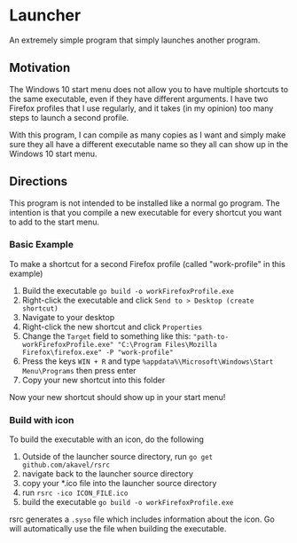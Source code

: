 # Launcher
An extremely simple program that simply launches another program.

## Motivation
The Windows 10 start menu does not allow you to have multiple shortcuts to the same executable, even if they have different arguments. I have two Firefox profiles that I use regularly, and it takes (in my opinion) too many steps to launch a second profile.

With this program, I can compile as many copies as I want and simply make sure they all have a different executable name so they all can show up in the Windows 10 start menu.

## Directions
This program is not intended to be installed like a normal go program. The intention is that you compile a new executable for every shortcut you want to add to the start menu.

### Basic Example
To make a shortcut for a second Firefox profile (called "work-profile" in this example)

1. Build the executable `go build -o workFirefoxProfile.exe`
2. Right-click the executable and click `Send to > Desktop (create shortcut)`
3. Navigate to your desktop
4. Right-click the new shortcut and click `Properties`
5. Change the `Target` field to something like this: `"path-to-workFirefoxProfile.exe" "C:\Program Files\Mozilla Firefox\firefox.exe" -P "work-profile"`
6. Press the keys `WIN + R` and type `%appdata%\Microsoft\Windows\Start Menu\Programs` then press enter
7. Copy your new shortcut into this folder

Now your new shortcut should show up in your start menu!

### Build with icon
To build the executable with an icon, do the following

1. Outside of the launcher source directory, run `go get github.com/akavel/rsrc`
2. navigate back to the launcher source directory
3. copy your *.ico file into the launcher source directory
4. run `rsrc -ico ICON_FILE.ico`
5. build the executable `go build -o workFirefoxProfile.exe`

rsrc generates a `.syso` file which includes information about the icon. Go will automatically use the file when building the executable.